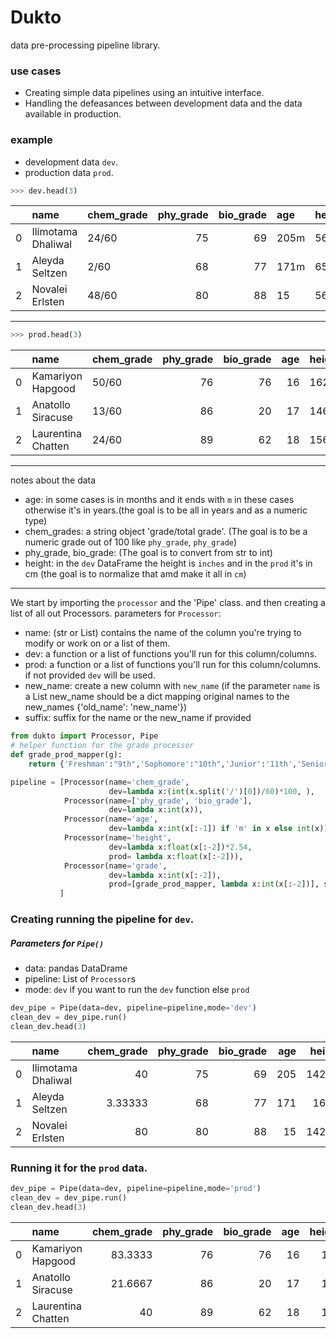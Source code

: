 # Dukto
data pre-processing pipeline library.


### use cases 
* Creating simple data pipelines using an intuitive interface.
* Handling the defeasances between development data and the data available in production.  


### example
- development data `dev`. 
- production data `prod`. 

```python
>>> dev.head(3)
```
|    | name               | chem_grade   |   phy_grade |   bio_grade | age   | height   | grade   |
|---:|:-------------------|:-------------|------------:|------------:|:------|:---------|:--------|
|  0 | Ilimotama Dhaliwal | 24/60        |          75 |          69 | 205m  | 56in     | 9th     |
|  1 | Aleyda Seltzen     | 2/60         |          68 |          77 | 171m  | 65in     | 9th     |
|  2 | Novalei Erlsten    | 48/60        |          80 |          88 | 15    | 56in     | 9th     |

----
```python
>>> prod.head(3)
```
|    | name               | chem_grade   |   phy_grade |   bio_grade |   age | height   | grade    |
|---:|:-------------------|:-------------|------------:|------------:|------:|:---------|:---------|
|  0 | Kamariyon Hapgood  | 50/60        |          76 |          76 |    16 | 162cm    | Freshman |
|  1 | Anatollo Siracuse  | 13/60        |          86 |          20 |    17 | 146cm    | Freshman |
|  2 | Laurentina Chatten | 24/60        |          89 |          62 |    18 | 156cm    | Freshman |

---

notes about the data
- age: in some cases is in months and it ends with `m` in these cases otherwise it's in years.(the goal is to be all in years and as a numeric type)
- chem_grades: a string object 'grade/total grade'. (The goal is to be a numeric grade out of 100 like `phy_grade`, `phy_grade`) 
- phy_grade, bio_grade: (The goal is to convert from str to int) 
- height: in the `dev` DataFrame the height is `inches` and in the `prod` it's in cm (the goal is to normalize that amd make it all in `cm`)

---

We start by importing the `processor` and the 'Pipe' class.
and then creating a list of all out Processors.
parameters for `Processor`:
	
- name: (str or List) contains the name of the column you're trying to modify or work on or a list of them.
- dev: a function or a list of functions you'll run for this column/columns.
- prod: a function or a list of functions you'll run for this column/columns. if not provided `dev` will be used.
- new_name: create a new column with `new_name` (if the parameter `name` is a List new_name should be a dict mapping original names to the new_names {'old_name': 'new_name'}) 
- suffix: suffix for the name or the new_name if provided
	
	

 
```python
from dukto import Processor, Pipe
# helper function for the grade processor
def grade_prod_mapper(g):
    return {'Freshman':"9th",'Sophomore':"10th",'Junior':'11th','Senior':"12th"}[g]

pipeline = [Processor(name='chem_grade', 
                      dev=lambda x:(int(x.split('/')[0])/60)*100, ),
            Processor(name=['phy_grade', 'bio_grade'], 
                      dev=lambda x:int(x)),
            Processor(name='age', 
                      dev=lambda x:int(x[:-1]) if 'm' in x else int(x)),
            Processor(name='height', 
                      dev=lambda x:float(x[:-2])*2.54, 
                      prod= lambda x:float(x[:-2])),
            Processor(name='grade', 
                      dev=lambda x:int(x[:-2]),
                      prod=[grade_prod_mapper, lambda x:int(x[:-2])], suffix='_new')
           ]
```

### Creating running the pipeline for `dev`.


##### Parameters for `Pipe()`
- data: pandas DataDrame
- pipeline: List of `Processor`s
- mode: `dev` if you want to run the `dev` function else `prod`
```python
dev_pipe = Pipe(data=dev, pipeline=pipeline,mode='dev')
clean_dev = dev_pipe.run()
clean_dev.head(3)
```
|    | name               |   chem_grade |   phy_grade |   bio_grade |   age |   height |   grade |
|---:|:-------------------|-------------:|------------:|------------:|------:|---------:|--------:|
|  0 | Ilimotama Dhaliwal |     40       |          75 |          69 |   205 |   142.24 |       9 |
|  1 | Aleyda Seltzen     |      3.33333 |          68 |          77 |   171 |   165.1  |       9 |
|  2 | Novalei Erlsten    |     80       |          80 |          88 |    15 |   142.24 |       9 |

### Running it for the `prod` data.

```python
dev_pipe = Pipe(data=dev, pipeline=pipeline,mode='prod')
clean_dev = dev_pipe.run()
clean_dev.head(3)
```


|    | name               |   chem_grade |   phy_grade |   bio_grade |   age |   height |   grade |
|---:|:-------------------|-------------:|------------:|------------:|------:|---------:|--------:|
|  0 | Kamariyon Hapgood  |      83.3333 |          76 |          76 |    16 |      162 |       9 |
|  1 | Anatollo Siracuse  |      21.6667 |          86 |          20 |    17 |      146 |       9 |
|  2 | Laurentina Chatten |      40      |          89 |          62 |    18 |      156 |       9 |




